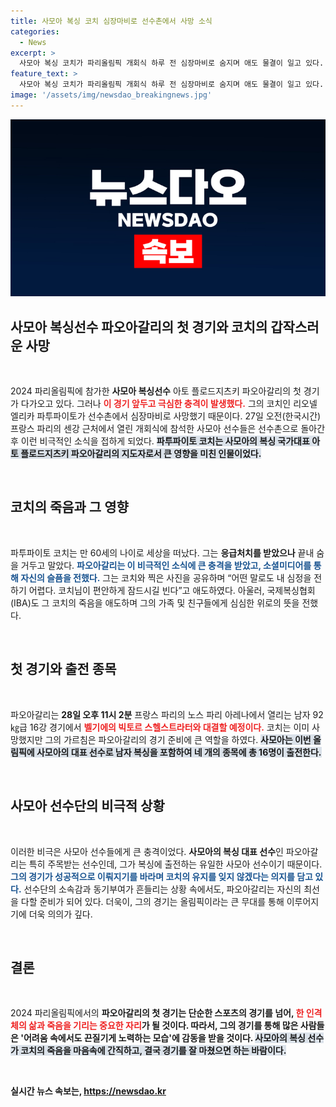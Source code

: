 ```yaml
---
title: 사모아 복싱 코치 심장마비로 선수촌에서 사망 소식
categories:
  - News
excerpt: >
  사모아 복싱 코치가 파리올림픽 개회식 하루 전 심장마비로 숨지며 애도 물결이 일고 있다. 제자 파오아갈리는 규정된 경기 시간에 큰 슬픔 속에서 첫 경기를 치른다.
feature_text: >
  사모아 복싱 코치가 파리올림픽 개회식 하루 전 심장마비로 숨지며 애도 물결이 일고 있다. 제자 파오아갈리는 규정된 경기 시간에 큰 슬픔 속에서 첫 경기를 치른다.
image: '/assets/img/newsdao_breakingnews.jpg'
---
```


<p><img src="/assets/img/newsdao_breakingnews.jpg" alt="cryptoinkorea 속보" /></p>

<h2 data-ke-size="size26">사모아 복싱선수 파오아갈리의 첫 경기와 코치의 갑작스러운 사망</h2>

<p data-ke-size="size16">&nbsp;</p>

<p data-ke-size="size16">2024 파리올림픽에 참가한 <b>사모아 복싱선수</b> 아토 플로드지츠키 파오아갈리의 첫 경기가 다가오고 있다. 그러나 <b><span style="color: #ee2323;">이 경기 앞두고 극심한 충격이 발생했다.</span></b> 그의 코치인 리오넬 엘리카 파투파이토가 선수촌에서 심장마비로 사망했기 때문이다. 27일 오전(한국시간) 프랑스 파리의 센강 근처에서 열린 개회식에 참석한 사모아 선수들은 선수촌으로 돌아간 후 이런 비극적인 소식을 접하게 되었다. <b><span style="background-color: #21538527;">파투파이토 코치는 사모아의 복싱 국가대표 아토 플로드지츠키 파오아갈리의 지도자로서 큰 영향을 미친 인물이었다.</span></b></p>

<p data-ke-size="size16">&nbsp;</p>

<h2 data-ke-size="size26">코치의 죽음과 그 영향</h2>

<p data-ke-size="size16">&nbsp;</p>

<p data-ke-size="size16">파투파이토 코치는 만 60세의 나이로 세상을 떠났다. 그는 <b>응급처치를 받았으나</b> 끝내 숨을 거두고 말았다. <b><span style="color: #1a5490;">파오아갈리는 이 비극적인 소식에 큰 충격을 받았고, 소셜미디어를 통해 자신의 슬픔을 전했다.</span></b> 그는 코치와 찍은 사진을 공유하며 “어떤 말로도 내 심정을 전하기 어렵다. 코치님이 편안하게 잠드시길 빈다”고 애도하였다. 아울러, 국제복싱협회(IBA)도 그 코치의 죽음을 애도하며 그의 가족 및 친구들에게 심심한 위로의 뜻을 전했다.</p>

<p data-ke-size="size16">&nbsp;</p>

<h2 data-ke-size="size26">첫 경기와 출전 종목</h2>

<p data-ke-size="size16">&nbsp;</p>

<p data-ke-size="size16">파오아갈리는 <b>28일 오후 11시 2분</b> 프랑스 파리의 노스 파리 아레나에서 열리는 남자 92㎏급 16강 경기에서 <b><span style="color: #ee2323;">벨기에의 빅토르 스헬스트라터와 대결할 예정이다.</span></b> 코치는 이미 사망했지만 그의 가르침은 파오아갈리의 경기 준비에 큰 역할을 하였다. <b><span style="background-color: #21538527;">사모아는 이번 올림픽에 사모아의 대표 선수로 남자 복싱을 포함하여 네 개의 종목에 총 16명이 출전한다.</span></b></p>

<p data-ke-size="size16">&nbsp;</p>

<h2 data-ke-size="size26">사모아 선수단의 비극적 상황</h2>

<p data-ke-size="size16">&nbsp;</p>

<p data-ke-size="size16">이러한 비극은 사모아 선수들에게 큰 충격이었다. <b>사모아의 복싱 대표 선수</b>인 파오아갈리는 특히 주목받는 선수인데, 그가 복싱에 출전하는 유일한 사모아 선수이기 때문이다. <b><span style="color: #1a5490;">그의 경기가 성공적으로 이뤄지기를 바라며 코치의 유지를 잊지 않겠다는 의지를 담고 있다.</span></b> 선수단의 소속감과 동기부여가 흔들리는 상황 속에서도, 파오아갈리는 자신의 최선을 다할 준비가 되어 있다. 더욱이, 그의 경기는 올림픽이라는 큰 무대를 통해 이루어지기에 더욱 의의가 깊다.</p>

<p data-ke-size="size16">&nbsp;</p>

<h2 data-ke-size="size26">결론</h2>

<p data-ke-size="size16">&nbsp;</p>

<p data-ke-size="size16">2024 파리올림픽에서의 <b>파오아갈리의 첫 경기는 단순한 스포츠의 경기를 넘어, <b><span style="color: #ee2323;">한 인격체의 삶과 죽음을 기리는 중요한 자리</span></b>가 될 것이다. 따라서, 그의 경기를 통해 많은 사람들은 '어려움 속에서도 끈질기게 노력하는 모습'에 감동을 받을 것이다. <b><span style="background-color: #21538527;">사모아의 복싱 선수가 코치의 죽음을 마음속에 간직하고, 결국 경기를 잘 마쳤으면 하는 바람이다.</span></b></p>

<p data-ke-size="size16">&nbsp;</p>
실시간 뉴스 속보는, <a href="https://newsdao.kr" rel="dofollow">https://newsdao.kr</a>


